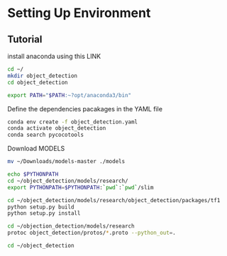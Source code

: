 # Setting Up Environment
## Tutorial

install anaconda using this LINK
```bash
cd ~/
mkdir object_detection
cd object_detection

export PATH="$PATH:~?opt/anaconda3/bin"
```

Define the dependencies pacakages in the YAML file
```bash
conda env create -f object_detection.yaml
conda activate object_detection
conda search pycocotools
```

Download MODELS
```bash
mv ~/Downloads/models-master ./models

echo $PYTHONPATH 
cd ~/object_detection/models/research/
export PYTHONPATH=$PYTHONPATH:`pwd`:`pwd`/slim 

cd ~/object_detection/models/research/object_detection/packages/tf1
python setup.py build
python setup.py install

cd ~/objection_detection/models/research
protoc object_detection/protos/*.proto --python_out=.

cd ~/object_detection
```
